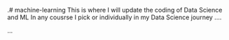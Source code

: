 .# machine-learning
This is where I will update the coding of Data Science and ML In any cousrse I pick or individually in my Data Science journey ....

...
